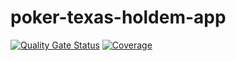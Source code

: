 # poker-texas-holdem-app

[![Quality Gate Status](https://sonarcloud.io/api/project_badges/measure?project=vangoh74_poker-texas-holdem-app-backend&metric=alert_status)](https://sonarcloud.io/summary/new_code?id=vangoh74_poker-texas-holdem-app-backend)
[![Coverage](https://sonarcloud.io/api/project_badges/measure?project=vangoh74_poker-texas-holdem-app-backend&metric=coverage)](https://sonarcloud.io/summary/new_code?id=vangoh74_poker-texas-holdem-app-backend)
